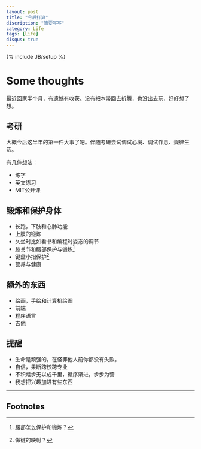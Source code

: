```yaml
---
layout: post
title: "今后打算"
discription: "简要写写"
category: Life
tags: [Life]
disqus: true
---
```

{% include JB/setup %}

# Some thoughts

最近回家半个月，有遗憾有收获。没有把本带回去折腾，也没出去玩，好好想了想。

## 考研

大概今后这半年的第一件大事了吧。伴随考研尝试调试心境、调试作息、规律生活。

有几件想法：

- 练字
- 英文练习
- MIT公开课

## 锻炼和保护身体

- 长跑，下肢和心肺功能
- 上肢的锻炼
- 久坐时比如看书和编程时姿态的调节
- 膝关节和腰部保护与锻炼[^1]
- 键盘小指保护[^2]
- 营养与健康

## 额外的东西

- 绘画，手绘和计算机绘图
- 前端
- 程序语言
- 吉他

## 提醒

- 生命是顽强的，在怪罪他人前你都没有失败。
- 自信，果断跨校跨专业
- 不积跬步无以成千里，循序渐进，步步为营
- 我想把兴趣加进有些东西

---

## Footnotes

[^1]: 腰部怎么保护和锻炼？
[^2]: 做键的映射？
